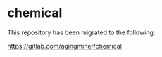 # chemical

This repository has been migrated to the following:

https://gitlab.com/agingminer/chemical
